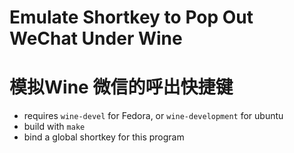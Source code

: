 # Emulate Shortkey to Pop Out WeChat Under Wine
# 模拟Wine 微信的呼出快捷键

- requires `wine-devel` for Fedora, or `wine-development` for ubuntu
- build with `make`
- bind a global shortkey for this program

